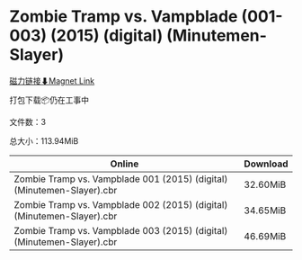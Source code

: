 # Zombie Tramp vs. Vampblade (001-003) (2015) (digital) (Minutemen-Slayer)

[磁力链接⬇Magnet Link](magnet:?xt=urn:btih:b17e86d3c18574e99aa7e9eab7f62ee2f9b6b351&dn=Zombie%20Tramp%20vs.%20Vampblade%20%28001-003%29%20%282015%29%20%28digital%29%20%28Minutemen-Slayer%29)

打包下载📦仍在工事中

文件数：3

总大小：113.94MiB

Online | Download
--- | ---
Zombie Tramp vs. Vampblade 001 (2015) (digital) (Minutemen-Slayer).cbr | 32.60MiB
Zombie Tramp vs. Vampblade 002 (2015) (digital) (Minutemen-Slayer).cbr | 34.65MiB
Zombie Tramp vs. Vampblade 003 (2015) (digital) (Minutemen-Slayer).cbr | 46.69MiB